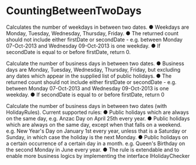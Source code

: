 # CountingBetweenTwoDays

Calculates the number of weekdays in between two dates.
● Weekdays are Monday, Tuesday, Wednesday, Thursday, Friday.
● The returned count should not include either firstDate or secondDate -
e.g. between Monday 07-Oct-2013 and Wednesday 09-Oct-2013 is one weekday.
● If secondDate is equal to or before firstDate, return 0.

Calculate the number of business days in between two dates.
● Business days are Monday, Tuesday, Wednesday, Thursday, Friday, but excluding any
dates which appear in the supplied list of public holidays.
● The returned count should not include either firstDate or secondDate - e.g. between Monday
07-Oct-2013 and Wednesday 09-Oct-2013 is one weekday.
● If secondDate is equal to or before firstDate, return 0


Calculate the number of business days in between two dates (with HolidayRules).
Current supported rules:
● Public holidays which are always on the same day, e.g. Anzac Day on April 25th every year.
● Public holidays which are always on the same day, except when that falls on a weekend. e.g. New
Year's Day on January 1st every year, unless that is a Saturday or Sunday, in which case the
holiday is the next Monday.
● Public holidays on a certain occurrence of a certain day in a month. e.g. Queen's Birthday on the
second Monday in June every year.
● The rule is extendable and to enable more business logics by implementing the interface IHolidayChecker 
